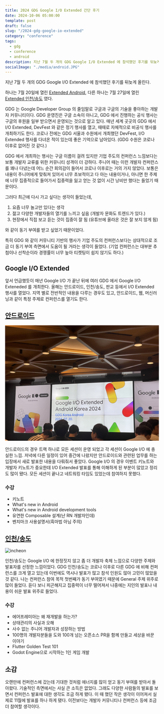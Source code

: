 ```yaml
---
title: 2024 GDG Google I/O Extended 간단 후기
date: 2024-10-06 05:00:00
template: post
draft: false
slug: "/2024-gdg-google-io-extended"
category: "conference"
tags:
  - gdg
  - conference
  - android
description: 지난 7월 두 개의 GDG Google I/O Extended 에 참석했던 후기를 뒤늦게 올린다.
socialImage: "./media/android.JPG"
---
```


지난 7월 두 개의 GDG Google I/O Extended 에 참석했던 후기를 뒤늦게 올린다.

하나는 7월 20일에 열린 [Extended Android](https://festa.io/events/5509), 다른 하나는 7월 27일에 열린 [Extended 인천/송도](https://festa.io/events/5477) 였다.

GDG 는 Google Developer Group 의 줄임말로 구글과 구글의 기술을 좋아하는 개발자 커뮤니티이다. GDG 운영진은 구글 소속이 아니고, GDG 에서 진행하는 공식 행사는 구글의 후원을 일부 받으면서 운영되는 것으로 알고 있다. 매년 세계 곳곳의 GDG 에서 I/O Extended, DevFest 와 같은 정기 행사를 열고, 때때로 자체적으로 비공식 행사를 개최하기도 한다. 코로나 전에는 GDG 서울과 수원에서 개최했던 DevFest, I/O Extended 행사를 다녀온 적이 있는데 좋은 기억으로 남아있다. (GDG 수원은 코로나 이후로 없어진 것 같다.)

GDG 에서 개최하는 행사는 구글 이름이 걸려 있지만 기업 주도의 컨퍼런스 느낌보다는 보통 개발자 교류를 위한 커뮤니티 성격이 더 강하다. 주니어 때는 이런 개발자 컨퍼런스를 꽤나 다녔는데 어느 순간 회의감이 들어서 코로나 이후로는 거의 가지 않았다. 보통은 내용이 주니어에게 맞춰져 있어서 너무 초보적이고 다 아는 내용이거나, 아니면 한 주제에 너무 집중적으로 들어가서 집중력을 잃고 얻는 것 없이 시간 낭비만 했다는 들었기 때문이다.

그러다 최근에 다시 가고 싶다는 생각이 들었는데,

1. 요즘 너무 놀고만 있다는 생각
2. 젊고 다양한 개발자들의 열기를 느끼고 싶음 (개발자 문화도 트렌드가 있다.)
3. 현장에서 직접 보고 듣는 것이 집중이 잘 됨 (유튜브에 올라온 것은 잘 보지 않게 됨)

와 같이 동기 부여를 받고 싶었기 때문이었다.

특히 GDG 와 같이 커뮤니티 기반의 행사가 기업 주도의 컨퍼런스보다는 상대적으로 조금 더 동기 부여 측면에서 도움이 될 거라는 생각이 들었다. (기업 컨퍼런스는 대부분 추첨이나 선착순이라 경쟁률이 너무 높아 티켓팅이 쉽지 않기도 하다.)

## Google I/O Extended

앞서 언급했듯이 매년 Google I/O 가 끝난 뒤에 여러 GDG 에서 Google I/O Exteneded 를 개최한다. 올해는 안드로이드, 인천/송도, 판교 등에서 I/O Extended 행사를 열었다. 지역 별로 전반적인 내용을 다루는 경우도 있고, 안드로이드, 웹, 머신러닝과 같이 특정 주제로 컨퍼런스를 열기도 한다.

## [안드로이드](https://festa.io/events/5509)

![android](media/android.JPG)

안드로이드의 경우 트랙 하나로 모든 세션이 운영 되었고 각 세션이 Google I/O 에 충실한 느낌. 저녁에 다른 일정이 있어 중간에 나왔지만 안드로이드와 관련된 업무를 하는 입장에서 새로 발표한 내용을 다뤄줘서 좋았다. Google I/O 의 경우 이벤트 키노트와 개발자 키노트가 중요한데 I/O Extended 발표를 통해 이해하게 된 부분이 많았고 정리도 많이 됐다. 모든 세션이 끝나고 네트워킹 타임도 있었는데 참여하지 못했다.

### 수강

- 키노트
- What's new in Android
- What's new in Android development tools
- 유연한 Composable 설계(난 RN 개발자인데)
- 벤치마크 사용설명서(흑마법 아님 주의)

## [인천/송도](https://festa.io/events/5477)

![incheon](media/incheon.JPG)

인천/송도는 Google I/O 에 한정짓지 않고 좀 더 개발자 축제 느낌으로 다양한 주제와 발표자를 선정한 느낌이었다. GDG 인천/송도는 코로나 이후로 다른 GDG 에 비해 컨퍼런스를 크게 열고 있는데 이번에도 역시나 발표가 많고 참석 인원도 많아 고민이 많았을 것 같다. 나는 컨퍼런스 참여 목적 첫번째가 동기 부여였기 때문에 General 주제 위주로 많이 들었다. 듣다 보니 피곤해지고 집중력이 너무 떨어져서 나중에는 지인의 발표나 내용이 쉬운 발표 위주로 들었다.

### 수강

- 에어프레미아는 왜 재개발을 하는가?
- 상태관리의 사실과 오해
- 사수 없는 주니어 개발자과 성장하는 방법
- 100명의 개발자분들을 도와 100개 넘는 오픈소스 PR을 함께 만들고 세상을 바꾼 이야기
- Flutter Golden Test 101
- Godot Engine으로 시작하는 1인 게임 개발

## 소감

오랜만에 컨퍼런스에 갔는데 기대한 것처럼 에너지를 많이 얻고 동기 부여를 받아서 돌아왔다. 기술적인 측면에서는 사실 큰 소득은 없었다. 그래도 다양한 사람들의 발표를 보면서 컨퍼런스 발표에 대한 생각도 조금 하게 됐다. 이 때 했던 작은 생각이 이어져서 실제로 11월에 발표를 하나 하게 됐다. 이전보다는 개발자 커뮤니티나 컨퍼런스 등에 조금 더 참여할 생각이다.
